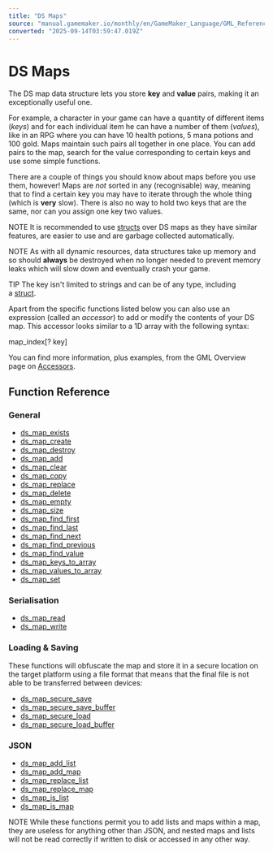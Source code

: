 ```yaml
---
title: "DS Maps"
source: "manual.gamemaker.io/monthly/en/GameMaker_Language/GML_Reference/Data_Structures/DS_Maps/DS_Maps.htm"
converted: "2025-09-14T03:59:47.019Z"
---
```


# DS Maps

The DS map data structure lets you store **key** and **value** pairs, making it an exceptionally useful one.

For example, a character in your game can have a quantity of different items (_keys_) and for each individual item he can have a number of them (_values_), like in an RPG where you can have 10 health potions, 5 mana potions and 100 gold. Maps maintain such pairs all together in one place. You can add pairs to the map, search for the value corresponding to certain keys and use some simple functions.

There are a couple of things you should know about maps before you use them, however! Maps are _not_ sorted in any (recognisable) way, meaning that to find a certain key you may have to iterate through the whole thing (which is **very** slow). There is also no way to hold two keys that are the same, nor can you assign one key two values.

NOTE It is recommended to use [structs](../../../GML_Overview/Structs.md) over DS maps as they have similar features, are easier to use and are garbage collected automatically.

NOTE As with all dynamic resources, data structures take up memory and so should **always** be destroyed when no longer needed to prevent memory leaks which will slow down and eventually crash your game.

TIP The key isn't limited to strings and can be of any type, including a [struct](../../../GML_Overview/Structs.htm#struct).

Apart from the specific functions listed below you can also use an expression (called an _accessor_) to add or modify the contents of your DS map. This accessor looks similar to a 1D array with the following syntax:

map\_index\[? key\]

You can find more information, plus examples, from the GML Overview page on [Accessors](../../../GML_Overview/Accessors.md).

## Function Reference

### General

-   [ds\_map\_exists](ds_map_exists.md)
-   [ds\_map\_create](ds_map_create.md)
-   [ds\_map\_destroy](../../../../../../../GameMaker_Language/GML_Reference/Data_Structures/DS_Maps/ds_map_destroy.md)
-   [ds\_map\_add](ds_map_add.md)
-   [ds\_map\_clear](ds_map_clear.md)
-   [ds\_map\_copy](ds_map_copy.md)
-   [ds\_map\_replace](../../../../../../../GameMaker_Language/GML_Reference/Data_Structures/DS_Maps/ds_map_replace.md)
-   [ds\_map\_delete](ds_map_delete.md)
-   [ds\_map\_empty](ds_map_empty.md)
-   [ds\_map\_size](ds_map_size.md)
-   [ds\_map\_find\_first](ds_map_find_first.md)
-   [ds\_map\_find\_last](../../../../../../../GameMaker_Language/GML_Reference/Data_Structures/DS_Maps/ds_map_find_last.md)
-   [ds\_map\_find\_next](ds_map_find_next.md)
-   [ds\_map\_find\_previous](ds_map_find_previous.md)
-   [ds\_map\_find\_value](ds_map_find_value.md)
-   [ds\_map\_keys\_to\_array](ds_map_keys_to_array.md)
-   [ds\_map\_values\_to\_array](../../../../../../../GameMaker_Language/GML_Reference/Data_Structures/DS_Maps/ds_map_values_to_array.md)
-   [ds\_map\_set](ds_map_set.md)

### Serialisation

-   [ds\_map\_read](ds_map_read.md)
-   [ds\_map\_write](ds_map_write.md)

### Loading & Saving

These functions will obfuscate the map and store it in a secure location on the target platform using a file format that means that the final file is not able to be transferred between devices:

-   [ds\_map\_secure\_save](../../../../../../../GameMaker_Language/GML_Reference/Data_Structures/DS_Maps/ds_map_secure_save.md)
-   [ds\_map\_secure\_save\_buffer](ds_map_secure_save_buffer.md)
-   [ds\_map\_secure\_load](ds_map_secure_load.md)
-   [ds\_map\_secure\_load\_buffer](ds_map_secure_load_buffer.md)

### JSON

-   [ds\_map\_add\_list](../../../../../../../GameMaker_Language/GML_Reference/Data_Structures/DS_Maps/ds_map_add_list.md)
-   [ds\_map\_add\_map](ds_map_add_map.md)
-   [ds\_map\_replace\_list](ds_map_replace_list.md)
-   [ds\_map\_replace\_map](ds_map_replace_map.md)
-   [ds\_map\_is\_list](ds_map_is_list.md)
-   [ds\_map\_is\_map](../../../../../../../GameMaker_Language/GML_Reference/Data_Structures/DS_Maps/ds_map_is_map.md)

NOTE While these functions permit you to add lists and maps within a map, they are useless for anything other than JSON, and nested maps and lists will not be read correctly if written to disk or accessed in any other way.